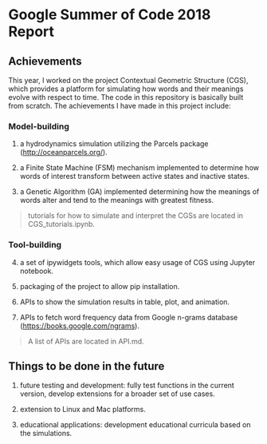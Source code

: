# Google Summer of Code 2018 Report

## Achievements  
This year, I worked on the project Contextual Geometric Structure (CGS), which provides a platform for simulating how words and their meanings evolve with respect to time. The code in this repository is basically built from scratch. The achievements I have made in this project include:  

### Model-building
1. a hydrodynamics simulation utilizing the Parcels package (http://oceanparcels.org/).

2. a Finite State Machine (FSM) mechanism implemented to determine how words of interest transform between active states and inactive states.

3. a Genetic Algorithm (GA) implemented determining how the meanings of words alter and tend to the meanings with greatest fitness.

> tutorials for how to simulate and interpret the CGSs are located in CGS_tutorials.ipynb.

### Tool-building
4. a set of ipywidgets tools, which allow easy usage of CGS using Jupyter notebook.

5. packaging of the project to allow pip installation.

6. APIs to show the simulation results in table, plot, and animation.

7. APIs to fetch word frequency data from Google n-grams database (https://books.google.com/ngrams).

> A list of APIs are located in API.md.


## Things to be done in the future  

1. future testing and development: fully test functions in the current version, develop extensions for a broader set of use cases.

2. extension to Linux and Mac platforms.

3. educational applications: development educational curricula based on the simulations.

 
